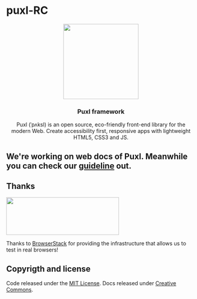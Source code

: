# puxl-RC
<p align="center">
  <a href="https://puxl.io/">
    <img src="http://puxl.io/wp-content/uploads/2018/08/PUXL-logo.png" alt="" width=200 height=200>
  </a>

  <h3 align="center">Puxl framework</h3>

  <p align="center">
   Puxl (ˈpʌksl) is an open source, eco-friendly front-end library for the modern Web. Create accessibility first, responsive apps with lightweight HTML5, CSS3 and JS. 
  
  
  ## We're working on web docs of Puxl. Meanwhile you can check our [guideline](https://github.com/puxl/puxl-RC/edit/master/guideline/README.md) out. 
  
  
  ## Thanks
  <p align="left">
  <a href="https://browserstack.com">
    <img src="https://camo.githubusercontent.com/60f9eba6b13f38bad02ef92c3665696845dbe501/68747470733a2f2f6c6976652e62726f77736572737461636b2e636f6d2f696d616765732f6f70656e736f757263652f62726f77736572737461636b2d6c6f676f2e737667" alt="" width=300 height=100>
  </a>
  
  Thanks to [BrowserStack](https://www.browserstack.com/) for providing the infrastructure that allows us to test in real browsers!
  
  
  ## Copyrigth and license
  
 Code released under the [MIT License](https://github.com/puxl/puxl-RC/blob/master/LICENSE). Docs released under [Creative Commons](https://creativecommons.org/licenses/by-sa/4.0/).
